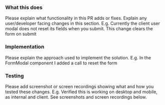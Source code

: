 ### What this does

Please explain what functionality in this PR adds or fixes. Explain any user/developer facing changes in this section.
E.g. Currently the client user modal does not reset its fields when you submit. This change clears the form on submit

### Implementation

Please explain the approach used to implement the solution.
E.g. In the FormModal component I added a call to reset the form

### Testing

Please add screenshot or screen recordings showing what and how you tested these changes.
E.g. Verified this is working on desktop and mobile, as internal and client. See screenshots and screen recordings below.

